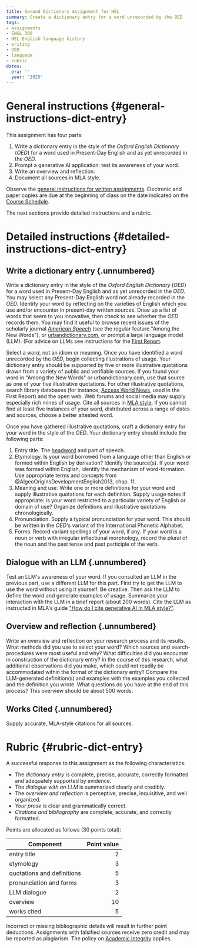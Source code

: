 ```yaml
---
title: Second Dictionary Assignment for HEL
summary: Create a dictionary entry for a word unrecorded by the OED
tags:
- assignments
- ENGL 300
- HEL English language history
- writing
- OED
- language
- rubric
dates:
  era: ''
  year: '2025'
---
```


# General instructions {#general-instructions-dict-entry}

This assignment has four parts:

1. Write a dictionary entry in the style of the *Oxford English Dictionary* (*OED*) for a word used in Present-Day English and as yet unrecorded in the *OED*.
2. Prompt a generative AI application: test its awareness of your word.
3. Write an overview and reflection.
4. Document all sources in MLA style.

Observe the [general instructions for written assignments](#policies-on-written-work).
Electronic and paper copies are due at the beginning of class on the date indicated on the [Course Schedule](#schedule).

The next sections provide detailed instructions and a rubric.

# Detailed instructions {#detailed-instructions-dict-entry}

## Write a dictionary entry {.unnumbered}

Write a dictionary entry in the style of the *Oxford English Dictionary* (*OED*) for a word used in Present-Day English and as yet unrecorded in the *OED*.
You may select any Present-Day English word not already recorded in the *OED*.
Identify your word by reflecting on the varieties of English which you use and/or encounter in present-day written sources.
Draw up a list of words that seem to you innovative, then check to see whether the *OED* records them.
You may find it useful to browse recent issues of the scholarly journal [*American Speech*](https://read.dukeupress.edu/american-speech/issue) \(see the regular feature "Among the New Words"),
or [urbandictionary.com](https://www.urbandictionary.com/),
or prompt a large language model (LLM).
(For advice on LLMs see instructions for the [First Report](#prompt-an-llm).


Select a *word*, not an idiom or meaning.
Once you have identified a word unrecorded by the *OED*, begin collecting illustrations of usage.
Your dictionary entry should be supported by five or more illustrative quotations drawn from a variety of public and verifiable sources.
If you found your word in "Among the New Words" or urbandictionary.com, use that source as one of your five illustrative quotations.
For other illustrative quotations, search library databases (for instance, [Access World News](https://libguides.luc.edu/access-world-news), used in the First Report) and the open web.
Web forums and social media may supply especially rich mines of usage.
Cite all sources in [MLA style](https://style.mla.org/works-cited/citations-by-format/).
If you cannot find at least five instances of your word, distributed across a range of dates and sources, choose a better attested word.

Once you have gathered illustrative quotations, craft a dictionary entry for your word in the style of the *OED*.
Your dictionary entry should include the following parts:

1. Entry title. The [headword](https://www.oed.com/information/understanding-entries/oed-terminology/?tl=true#headword) and part of speech.
1. Etymology. Is your word borrowed from a language other than English or formed within English by derivation?
   Identify the source(s).
   If your word was formed within English, identify the mechanism of word-formation.
   Use appropriate terms and concepts from @AlgeoOriginsDevelopmentEnglish2013, chap. 11.
1. Meaning and use. Write one or more definitions for your word and supply illustrative quotations for each definition.
   Supply usage notes if appropriate: is your word restricted to a particular variety of English or domain of use?
   Organize definitions and illustrative quotations chronologically.
1. Pronunciation. Supply a typical pronunciation for your word. This should be written in the *OED*'s variant of the International Phonetic Alphabet.
1. Forms. Record variant spellings of your word, if any.
   If your word is a noun or verb with irregular inflectional morphology, record the plural of the noun and the past tense and past participle of the verb.

## Dialogue with an LLM {.unnumbered}

Test an LLM's awareness of your word.
If you consulted an LLM in the previous part, use a different LLM for this part.
First try to get the LLM to use the word without using it yourself.
Be creative.
Then ask the LLM to define the word and generate examples of usage.
Summarize your interaction with the LLM in a brief report (about 200 words).
Cite the LLM as instructed in MLA's guide ["How do I cite generative AI in MLA style?"](https://style.mla.org/citing-generative-ai/).

## Overview and reflection {.unnumbered}

Write an overview and reflection on your research process and its results.
What methods did you use to select your word?
Which sources and search-procedures were most useful and why?
What difficulties did you encounter in construction of the dictionary entry?
In the course of this research, what additional observations did you make, which could not readily be accommodated within the format of the dictionary entry?
Compare the LLM-generated definition(s) and examples with the examples you collected and the definition you wrote.
What questions do you have at the end of this process?
This overview should be about 500 words.

## Works Cited {.unnumbered}

Supply accurate, MLA-style citations for all sources.

# Rubric {#rubric-dict-entry}

A successful response to this assignment as the following characteristics:

- The *dictionary entry* is complete, precise, accurate, correctly formatted and adequately supported by evidence.
- The *dialogue with an LLM* is summarized clearly and credibly.
- The *overview and reflection* is perceptive, precise, inquisitive, and well organized.
- *Your prose* is clear and grammatically correct.
- *Citations and bibliography* are complete, accurate, and correctly formatted.

Points are allocated as follows (30 points total):

Component | Point value
----------|------------:
entry title | 2
etymology | 3
quotations and definitions | 5
pronunciation and forms | 3
LLM dialogue | 2
overview | 10
works cited | 5

Incorrect or missing bibliographic details will result in further point deductions.
Assignments with falsified sources receive zero credit and may be reported as plagiarism.
The policy on [Academic Integrity](#academic-integrity) applies.
